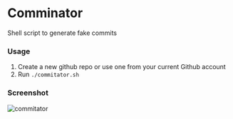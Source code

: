 # Comminator
Shell script to generate fake commits

### Usage
1. Create a new github repo or use one from your current Github account
2. Run ```./commitator.sh```

### Screenshot
![commitator](https://user-images.githubusercontent.com/18473198/36257380-b4d3729c-1267-11e8-9649-eeba9cc69c77.png)
